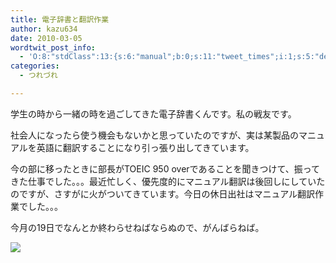 ```yaml
---
title: 電子辞書と翻訳作業
author: kazu634
date: 2010-03-05
wordtwit_post_info:
  - 'O:8:"stdClass":13:{s:6:"manual";b:0;s:11:"tweet_times";i:1;s:5:"delay";i:0;s:7:"enabled";i:1;s:10:"separation";s:2:"60";s:7:"version";s:3:"3.7";s:14:"tweet_template";b:0;s:6:"status";i:2;s:6:"result";a:0:{}s:13:"tweet_counter";i:2;s:13:"tweet_log_ids";a:1:{i:0;i:5143;}s:9:"hash_tags";a:0:{}s:8:"accounts";a:1:{i:0;s:7:"kazu634";}}'
categories:
  - つれづれ

---
```

<div class="section">
<p>
    学生の時から一緒の時を過ごしてきた電子辞書くんです。私の戦友です。
</p>
  
<p>
    社会人になったら使う機会もないかと思っていたのですが、実は某製品のマニュアルを英語に翻訳することになり引っ張り出してきています。
</p>
  
<p>
    今の部に移ったときに部長がTOEIC 950 overであることを聞きつけて、振ってきた仕事でした。。。最近忙しく、優先度的にマニュアル翻訳は後回しにしていたのですが、さすがに火がついてきています。今日の休日出社はマニュアル翻訳作業でした。。。
</p>
  
<p>
    今月の19日でなんとか終わらせねばならぬので、がんばらねば。
</p>
  
<p>
<center>
</center>
</p>
  
<p>
<a href="http://flickr.com/photos/42332031@N02/4409615757/" onclick="__gaTracker('send', 'event', 'outbound-article', 'http://flickr.com/photos/42332031@N02/4409615757/', '');" title="電子辞書でお仕事"><img src="http://farm5.static.flickr.com/4028/4409615757_ab785d8c90.jpg" /></a>
</p></p>
</div>
